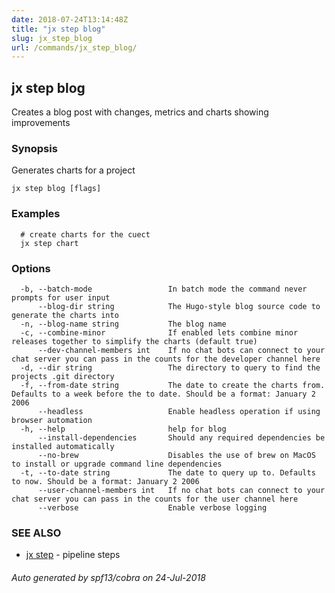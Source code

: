 ```yaml
---
date: 2018-07-24T13:14:48Z
title: "jx step blog"
slug: jx_step_blog
url: /commands/jx_step_blog/
---
```

## jx step blog

Creates a blog post with changes, metrics and charts showing improvements

### Synopsis

Generates charts for a project

```
jx step blog [flags]
```

### Examples

```
  # create charts for the cuect
  jx step chart
```

### Options

```
  -b, --batch-mode                 In batch mode the command never prompts for user input
      --blog-dir string            The Hugo-style blog source code to generate the charts into
  -n, --blog-name string           The blog name
  -c, --combine-minor              If enabled lets combine minor releases together to simplify the charts (default true)
      --dev-channel-members int    If no chat bots can connect to your chat server you can pass in the counts for the developer channel here
  -d, --dir string                 The directory to query to find the projects .git directory
  -f, --from-date string           The date to create the charts from. Defaults to a week before the to date. Should be a format: January 2 2006
      --headless                   Enable headless operation if using browser automation
  -h, --help                       help for blog
      --install-dependencies       Should any required dependencies be installed automatically
      --no-brew                    Disables the use of brew on MacOS to install or upgrade command line dependencies
  -t, --to-date string             The date to query up to. Defaults to now. Should be a format: January 2 2006
      --user-channel-members int   If no chat bots can connect to your chat server you can pass in the counts for the user channel here
      --verbose                    Enable verbose logging
```

### SEE ALSO

* [jx step](/commands/jx_step/)	 - pipeline steps

###### Auto generated by spf13/cobra on 24-Jul-2018
